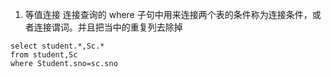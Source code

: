 1. 等值连接
连接查询的 where 子句中用来连接两个表的条件称为连接条件，或者连接谓词。并且把当中的重复列去除掉
```
select student.*,Sc.*
from student,Sc
where Student.sno=sc.sno
```